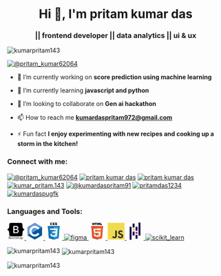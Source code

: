 <h1 align="center">Hi 👋, I'm pritam kumar das</h1>
<h3 align="center">|| frontend developer || data analytics || ui & ux</h3>

<p align="left"> <img src="https://komarev.com/ghpvc/?username=kumarpritam143&label=Profile%20views&color=0e75b6&style=flat" alt="kumarpritam143" /> </p>

<p align="left"> <a href="https://twitter.com/@pritam_kumar62064" target="blank"><img src="https://img.shields.io/twitter/follow/@pritam_kumar62064?logo=twitter&style=for-the-badge" alt="@pritam_kumar62064" /></a> </p>

- 🔭 I’m currently working on **score prediction using machine learning**

- 🌱 I’m currently learning **javascript and python**

- 👯 I’m looking to collaborate on **Gen ai hackathon**

- 📫 How to reach me **kumardaspritam972@gmail.com**

- ⚡ Fun fact **I enjoy experimenting with new recipes and cooking up a storm in the kitchen!**

<h3 align="left">Connect with me:</h3>
<p align="left">
<a href="https://twitter.com/@pritam_kumar62064" target="blank"><img align="center" src="https://raw.githubusercontent.com/rahuldkjain/github-profile-readme-generator/master/src/images/icons/Social/twitter.svg" alt="@pritam_kumar62064" height="30" width="40" /></a>
<a href="https://linkedin.com/in/pritam kumar das" target="blank"><img align="center" src="https://raw.githubusercontent.com/rahuldkjain/github-profile-readme-generator/master/src/images/icons/Social/linked-in-alt.svg" alt="pritam kumar das" height="30" width="40" /></a>
<a href="https://fb.com/pritam kumar das" target="blank"><img align="center" src="https://raw.githubusercontent.com/rahuldkjain/github-profile-readme-generator/master/src/images/icons/Social/facebook.svg" alt="pritam kumar das" height="30" width="40" /></a>
<a href="https://instagram.com/kumar_pritam.143" target="blank"><img align="center" src="https://raw.githubusercontent.com/rahuldkjain/github-profile-readme-generator/master/src/images/icons/Social/instagram.svg" alt="kumar_pritam.143" height="30" width="40" /></a>
<a href="https://www.hackerrank.com/@kumardaspritam91" target="blank"><img align="center" src="https://raw.githubusercontent.com/rahuldkjain/github-profile-readme-generator/master/src/images/icons/Social/hackerrank.svg" alt="@kumardaspritam91" height="30" width="40" /></a>
<a href="https://www.leetcode.com/pritamdas1234" target="blank"><img align="center" src="https://raw.githubusercontent.com/rahuldkjain/github-profile-readme-generator/master/src/images/icons/Social/leet-code.svg" alt="pritamdas1234" height="30" width="40" /></a>
<a href="https://auth.geeksforgeeks.org/user/kumardaspugfk" target="blank"><img align="center" src="https://raw.githubusercontent.com/rahuldkjain/github-profile-readme-generator/master/src/images/icons/Social/geeks-for-geeks.svg" alt="kumardaspugfk" height="30" width="40" /></a>
</p>

<h3 align="left">Languages and Tools:</h3>
<p align="left"> <a href="https://getbootstrap.com" target="_blank" rel="noreferrer"> <img src="https://raw.githubusercontent.com/devicons/devicon/master/icons/bootstrap/bootstrap-plain-wordmark.svg" alt="bootstrap" width="40" height="40"/> </a> </a> <a href="https://www.cprogramming.com/" target="_blank" rel="noreferrer"> <img src="https://raw.githubusercontent.com/devicons/devicon/master/icons/c/c-original.svg" alt="c" width="40" height="40"/> </a> <a href="https://www.w3schools.com/css/" target="_blank" rel="noreferrer"> <img src="https://raw.githubusercontent.com/devicons/devicon/master/icons/css3/css3-original-wordmark.svg" alt="css3" width="40" height="40"/> </a> <a href="https://www.figma.com/" target="_blank" rel="noreferrer"> <img src="https://www.vectorlogo.zone/logos/figma/figma-icon.svg" alt="figma" width="40" height="40"/> </a> <a href="https://www.w3.org/html/" target="_blank" rel="noreferrer"> <img src="https://raw.githubusercontent.com/devicons/devicon/master/icons/html5/html5-original-wordmark.svg" alt="html5" width="40" height="40"/> </a> <a href="https://developer.mozilla.org/en-US/docs/Web/JavaScript" target="_blank" rel="noreferrer"> <img src="https://raw.githubusercontent.com/devicons/devicon/master/icons/javascript/javascript-original.svg" alt="javascript" width="40" height="40"/> </a> <a href="https://pandas.pydata.org/" target="_blank" rel="noreferrer"> <img src="https://raw.githubusercontent.com/devicons/devicon/2ae2a900d2f041da66e950e4d48052658d850630/icons/pandas/pandas-original.svg" alt="pandas" width="40" height="40"/> </a> <a href="https://scikit-learn.org/" target="_blank" rel="noreferrer"> <img src="https://upload.wikimedia.org/wikipedia/commons/0/05/Scikit_learn_logo_small.svg" alt="scikit_learn" width="40" height="40"/> </a> </p>

<p><img align="left" src="https://github-readme-stats.vercel.app/api/top-langs?username=kumarpritam143&show_icons=true&locale=en&layout=compact" alt="kumarpritam143" /></p>

<p>&nbsp;<img align="center" src="https://github-readme-stats.vercel.app/api?username=kumarpritam143&show_icons=true&locale=en" alt="kumarpritam143" /></p>

<p><img align="center" src="https://github-readme-streak-stats.herokuapp.com/?user=kumarpritam143&" alt="kumarpritam143" /></p>
